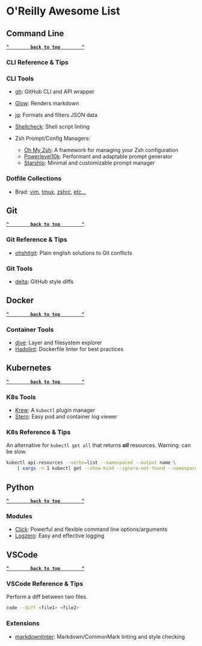 <!-- markdownlint-configure-file
{
  "no-empty-links": false
}
-->

# O'Reilly Awesome List

## Command Line

**[`^        back to top        ^`](#)**

### CLI Reference & Tips

### CLI Tools

- [gh](https://cli.github.com): GitHub CLI and API wrapper
- [Glow](https://github.com/charmbracelet/glow): Renders markdown
- [jq](https://stedolan.github.io/jq/): Formats and filters JSON data
- [Shellcheck](https://www.shellcheck.net/): Shell script linting

- Zsh Prompt/Config Managers:
  - [Oh My Zsh](https://ohmyz.sh): A framework for managing your Zsh configuration
  - [Powerlevel10k](https://github.com/romkatv/powerlevel10k): Performant and adaptable prompt generator
  - [Starship](https://starship.rs): Minimal and customizable prompt manager

### Dotfile Collections

- Brad: [vim](https://gist.github.com/bradleyfrank/2daa8dc057e58812643c9ec2f8d83156), [tmux](https://gist.github.com/bradleyfrank/575239da734aa7c8d9382a6afa576e4f), [zshrc](https://gist.github.com/bradleyfrank/8c2fc19c4d8b7a179c132ac937cc6728), [etc...](https://github.com/bradleyfrank/ansible)

## Git

**[`^        back to top        ^`](#)**

### Git Reference & Tips

- [ohshitgit](https://ohshitgit.com/): Plain english solutions to Git conflicts

### Git Tools

- [delta](https://github.com/dandavison/delta): GitHub style diffs

## Docker

**[`^        back to top        ^`](#)**

### Container Tools

- [dive](https://github.com/wagoodman/dive): Layer and filesystem explorer
- [Hadolint](https://github.com/hadolint/hadolint): Dockerfile linter for best practices

## Kubernetes

**[`^        back to top        ^`](#)**

### K8s Tools

- [Krew](https://krew.sigs.k8s.io): A `kubectl` plugin manager
- [Stern](https://github.com/wercker/stern): Easy pod and container log viewer

### K8s Reference & Tips

An alternative for `kubectl get all` that returns ***all*** resources. Warning: can be slow.

```sh
kubectl api-resources --verbs=list --namespaced --output name \
    | xargs -n 1 kubectl get --show-kind --ignore-not-found --namespace {{ namespace }} --selector {{ label }}
```

## Python

**[`^        back to top        ^`](#)**

### Modules

- [Click](https://pypi.org/project/click/): Powerful and flexible command line options/arguments
- [Logzero](https://pypi.org/project/logzero/): Easy and effective logging

## VSCode

**[`^        back to top        ^`](#)**

### VSCode Reference & Tips

Perform a diff between two files.

```sh
code --diff <file1> <file2>
```

### Extensions

- [markdownlinter](https://marketplace.visualstudio.com/items?itemName=DavidAnson.vscode-markdownlint): Markdown/CommonMark linting and style checking
